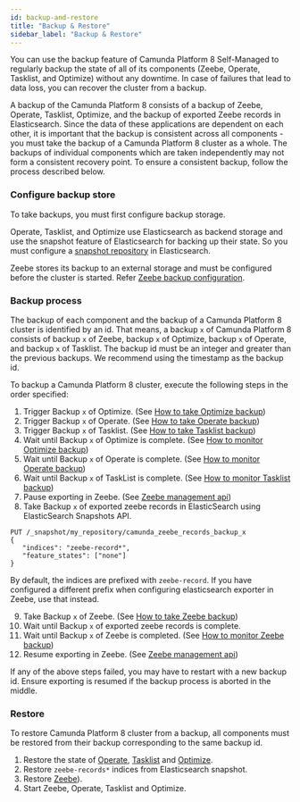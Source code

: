 ```yaml
---
id: backup-and-restore
title: "Backup & Restore"
sidebar_label: "Backup & Restore"
---
```


You can use the backup feature of Camunda Platform 8 Self-Managed to regularly backup the state of all of its components (Zeebe, Operate, Tasklist, and Optimize) without any downtime. In case of failures that lead to data loss, you can recover the cluster from a backup.

A backup of the Camunda Platform 8 consists of a backup of Zeebe, Operate, Tasklist, Optimize, and the backup of exported Zeebe records in Elasticsearch. Since the data of these applications are dependent on each other, it is important that the backup is consistent across all components - you must take the backup of a Camunda Platform 8 cluster as a whole. The backups of individual components which are taken independently may not form a consistent recovery point. To ensure a consistent backup, follow the process described below.

### Configure backup store

To take backups, you must first configure backup storage.

Operate, Tasklist, and Optimize use Elasticsearch as backend storage and use the snapshot feature of Elasticsearch for backing up their state. So you must configure a [snapshot repository](https://www.elastic.co/guide/en/elasticsearch/reference/current/snapshots-register-repository.html) in Elasticsearch.

Zeebe stores its backup to an external storage and must be configured before the cluster is started. Refer [Zeebe backup configuration](/self-managed/backup-restore/zeebe-backup-and-restore.md/#configuration).

### Backup process

The backup of each component and the backup of a Camunda Platform 8 cluster is identified by an id. That means, a backup `x` of Camunda Platform 8 consists of backup `x` of Zeebe, backup `x` of Optimize, backup `x` of Operate, and backup `x` of Tasklist. The backup id must be an integer and greater than the previous backups. We recommend using the timestamp as the backup id.

To backup a Camunda Platform 8 cluster, execute the following steps in the order specified:

1. Trigger Backup `x` of Optimize. (See [How to take Optimize backup](/self-managed/backup-restore/optimize-backup.md))
2. Trigger Backup `x` of Operate. (See [How to take Operate backup](/self-managed/backup-restore/operate-tasklist-backup.md))
3. Trigger Backup `x` of Tasklist. (See [How to take Tasklist backup](/self-managed/backup-restore/operate-tasklist-backup.md))
4. Wait until Backup `x` of Optimize is complete. (See [How to monitor Optimize backup](/self-managed/backup-restore/optimize-backup.md))
5. Wait until Backup `x` of Operate is complete. (See [How to monitor Operate backup](/self-managed/backup-restore/operate-tasklist-backup.md))
6. Wait until Backup `x` of TaskList is complete. (See [How to monitor Tasklist backup](/self-managed/backup-restore/operate-tasklist-backup.md))
7. Pause exporting in Zeebe. (See [Zeebe management api](/self-managed/zeebe-deployment/operations/management-api.md))
8. Take Backup `x` of exported zeebe records in ElasticSearch using ElasticSearch Snapshots API.

```
PUT /_snapshot/my_repository/camunda_zeebe_records_backup_x
{
   "indices": "zeebe-record*",
   "feature_states": ["none"]
}
```

By default, the indices are prefixed with `zeebe-record`. If you have configured a different prefix when configuring elasticsearch exporter in Zeebe, use that instead.

9. Take Backup `x` of Zeebe. (See [How to take Zeebe backup](self-managed/backup-restore/zeebe-backup-and-restore.md))
10. Wait until Backup `x` of exported zeebe records is complete.
11. Wait until Backup `x` of Zeebe is completed. (See [How to monitor Zeebe backup](self-managed/backup-restore/zeebe-backup-and-restore.md))
12. Resume exporting in Zeebe. (See [Zeebe management api](/self-managed/zeebe-deployment/operations/management-api.md))

If any of the above steps failed, you may have to restart with a new backup id. Ensure exporting is resumed if the backup process is aborted in the middle.

### Restore

To restore Camunda Platform 8 cluster from a backup, all components must be restored from their backup corresponding to the same backup id.

1. Restore the state of [Operate](/self-managed/backup-restore/operate-tasklist-backup.md), [Tasklist](/self-managed/backup-restore/operate-tasklist-backup.md) and [Optimize](/self-managed/backup-restore/optimize-backup.md).
2. Restore `zeebe-records*` indices from Elasticsearch snapshot.
3. Restore [Zeebe](self-managed/backup-restore/zeebe-backup-and-restore.md)).
4. Start Zeebe, Operate, Tasklist and Optimize.
